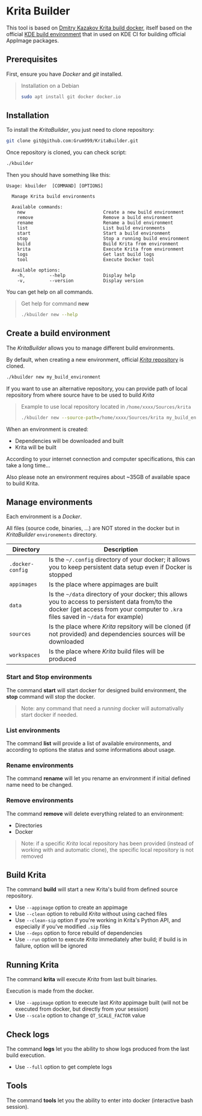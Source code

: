 # Krita Builder

This tool is based on [Dmitry Kazakov Krita build docker](https://invent.kde.org/dkazakov/krita-docker-env.git), itself based on the official [KDE build environment](https://binary-factory.kde.org/job/Krita_Nightly_Appimage_Dependency_Build/) that in used on KDE CI for building official AppImage packages.

## Prerequisites

First, ensure you have *Docker* and *git* installed.

> Installation on a Debian
> ```bash
> sudo apt install git docker docker.io
> ```

## Installation

To install the *KritaBuilder*, you just need to clone repository:
```bash
git clone git@github.com:Grum999/KritaBuilder.git
```

Once repository is cloned, you can check script:
```bash
./kbuilder
```

Then you should have something like this:
```
Usage: kbuilder  [COMMAND] [OPTIONS]

  Manage Krita build environments

  Available commands:
    new                             Create a new build environment
    remove                          Remove a build environment
    rename                          Rename a build environment
    list                            List build environments
    start                           Start a build environment
    stop                            Stop a running build environment
    build                           Build Krita from environment
    krita                           Execute Krita from environment
    logs                            Get last build logs
    tool                            Execute Docker tool

  Available options:
    -h,         --help              Display help
    -v,         --version           Display version
```

You can get help on all commands.
> Get help for command **new**
> ```bash
> ./kbuilder new --help
> ```

## Create a build environment

The *KritaBuilder* allows you to manage different build environments.

By default, when creating a new environment, official [*Krita* repository](https://invent.kde.org/graphics/krita) is cloned.
```bash
./kbuilder new my_build_environment
```

If you want to use an alternative repository, you can provide path of local repository from where source have to be used to build *Krita*
> Example to use local repository located in `/home/xxxx/Sources/krita`
> ```bash
> ./kbuilder new --source-path=/home/xxxx/Sources/krita my_build_environment
> ```

When an environment is created:
- Dependencies will be downloaded and built
- Krita will be built

According to your internet connection and computer specifications, this can take a long time...

Also please note an environment requires about ~35GB of available space to build Krita.

## Manage environments

Each environment is a *Docker*.

All files (source code, binaries, ...) are NOT stored in the docker but in *KritaBuilder* `environements` directory.

| Directory | Description |
| --- | --- |
| `.docker-config` | Is the `~/.config` directory of your docker; it allows you to keep persistent data setup even if Docker is stopped |
| `appimages` | Is the place where appimages are built |
| `data` | Is the `~/data` directory of your docker; this allows you to access to persistent data from/to the docker (get access from your computer to `.kra` files saved in `~/data` for example) |
| `sources` | Is the place where *Krita* repsitory will be cloned (if not provided) and dependencies sources will be downloaded |
| `workspaces` |Is the place where *Krita* build files will be produced |

### Start and Stop environments

The command **start** will start docker for designed build environment, the **stop** command will stop the docker.

> Note: any command that need a *running* docker will automativally start docker if needed.

### List environments

The command **list** will provide a list of available environments, and according to options the status and some informations about usage.

### Rename environments

The command **rename** will let you rename an environment if initial defined name need to be changed.

### Remove environments

The command **remove** will delete everything related to an environment:
- Directories
- Docker

> Note: if a specific *Krita* local repository has been provided (instead of working with and automatic clone), the specific local repository is not removed

## Build Krita

The command **build** will start a new Krita's build from defined source repository.

- Use `--appimage` option to create an appimage
- Use `--clean` option to rebuild *Krita* without using cached files
- Use `--clean-sip` option if you're working in Krita's Python API, and especially if you've modified `.sip` files
- Use `--deps` option to force rebuild of dependencies
- Use `--run` option to execute *Krita* immediately after build; if build is in failure, option will be ignored

## Running Krita

The command **krita** will execute *Krita* from last built binaries.

Execution is made from the docker.

- Use `--appimage` option to execute last *Krita* appimage built (will not be executed from docker, but directly from your session)
- Use `--scale` option to change `QT_SCALE_FACTOR` value

## Check logs

The command **logs** let you the ability to show logs produced from the last build execution.

- Use `--full` option to get complete logs

## Tools

The command **tools** let you the ability to enter into docker (interactive bash session).


